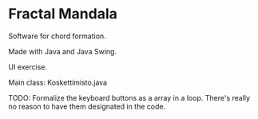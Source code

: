 # Fractal Mandala
Software for chord formation.

Made with Java and Java Swing.

UI exercise.

Main class: Koskettimisto.java


TODO: Formalize the keyboard buttons as a array in a loop. There's really no reason to have them designated in the code.
